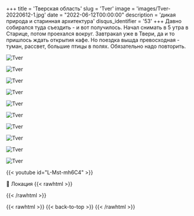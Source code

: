 +++
title = 'Тверская область'
slug = 'Tver'
image = 'images/Tver-20220612-1.jpg'
date = "2022-06-12T00:00:00"
description = 'дикая природа и старинная архитектура'
disqus_identifier = '53'
+++
Давно собирался туда съездить - и вот получилось.
Начал снимать в 5 утра в Старице, потом проехался вокруг.
Завтракал уже в Твери, да и то пришлось ждать открытия кафе.
Но поездка вышда превосходная - туман, рассвет, большие птицы в полях.
Обязательно надо повторить.

![Tver](/images/Tver-20220612-2.jpg)

![Tver](/images/Tver-20220612-3.jpg)

![Tver](/images/Tver-20220612-4.jpg)

![Tver](/images/Tver-20220612-5.jpg)

![Tver](/images/Tver-20220612-6.jpg)

![Tver](/images/Tver-20220612-7.jpg)

![Tver](/images/Tver-20220612-8.jpg)

![Tver](/images/Tver-20220612-9.jpg)

![Tver](/images/Tver-20220612-10.jpg)

![Tver](/images/Tver-20220612-11.jpg)

{{< youtube id="L-Mst-mh6C4" >}}

📍 Локация
{{< rawhtml >}}
<div class="yandex-map-container">
<script type="text/javascript" charset="utf-8" async src="https://api-maps.yandex.ru/services/constructor/1.0/js/?um=constructor%3A263cf55b9e7bc598b7ce59222e4a03c52abfd94a2772a12381466eaf98071aee&amp;width=800&amp;height=400&amp;lang=ru_RU&amp;scroll=true"></script>
</div>
{{< /rawhtml >}}

{{< rawhtml >}}
{{< back-to-top >}}
{{< /rawhtml >}}
